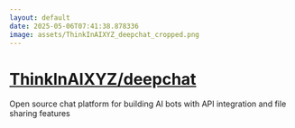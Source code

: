 ```yaml
---
layout: default
date: 2025-05-06T07:41:38.878336
image: assets/ThinkInAIXYZ_deepchat_cropped.png
---
```


# [ThinkInAIXYZ/deepchat](https://github.com/ThinkInAIXYZ/deepchat)

Open source chat platform for building AI bots with API integration and file sharing features

